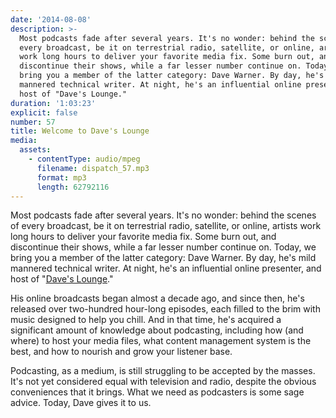 ```yaml
---
date: '2014-08-08'
description: >-
  Most podcasts fade after several years. It's no wonder: behind the scenes of
  every broadcast, be it on terrestrial radio, satellite, or online, artists
  work long hours to deliver your favorite media fix. Some burn out, and
  discontinue their shows, while a far lesser number continue on. Today, we
  bring you a member of the latter category: Dave Warner. By day, he's mild
  mannered technical writer. At night, he's an influential online presenter, and
  host of "Dave's Lounge."
duration: '1:03:23'
explicit: false
number: 57
title: Welcome to Dave's Lounge
media:
  assets:
    - contentType: audio/mpeg
      filename: dispatch_57.mp3
      format: mp3
      length: 62792116
---
```

Most podcasts fade after several years. It's no wonder: behind the scenes of every broadcast, be it on terrestrial radio, satellite, or online, artists work long hours to deliver your favorite media fix. Some burn out, and discontinue their shows, while a far lesser number continue on. Today, we bring you a member of the latter category: Dave Warner. By day, he's mild mannered technical writer. At night, he's an influential online presenter, and host of "[Dave's Lounge](http://daveslounge.com)."

His online broadcasts began almost a decade ago, and since then, he's released over two-hundred hour-long episodes, each filled to the brim with music designed to help you chill. And in that time, he's acquired a significant amount of knowledge about podcasting, including how (and where) to host your media files, what content management system is the best, and how to nourish and grow your listener base.

Podcasting, as a medium, is still struggling to be accepted by the masses. It's not yet considered equal with television and radio, despite the obvious conveniences that it brings. What we need as podcasters is some sage advice. Today, Dave gives it to us.
